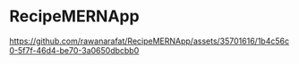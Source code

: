 # RecipeMERNApp

https://github.com/rawanarafat/RecipeMERNApp/assets/35701616/1b4c56c0-5f7f-46d4-be70-3a0650dbcbb0

